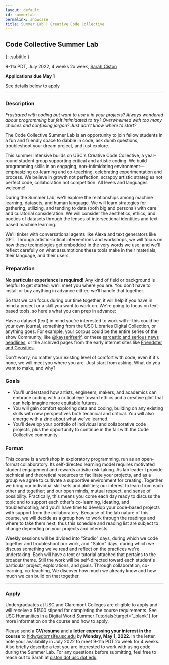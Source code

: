 ```yaml
---
layout: default
id: summerlab
permalink: showcase
title: Summer Lab | Creative Code Collective
---
```



## Code Collective Summer Lab
{: .subtitle }

<div id="resources">
</div>

<div class="article">

9-11a PDT, July 2022, 4 weeks 2x week, [Sarah Ciston](https://sarahciston.com)

**Applications due May 1**

See details below to apply

<hr>

### Description
      
*Frustrated with coding but want to use it in your projects? Always wondered about programming but felt intimidated to try? Overwhelmed with too many choices and confusing jargon? Just don't know where to start?*
    
The Code Collective Summer Lab is an opportunity to join fellow students in a fun and friendly space to dabble in code, ask dumb questions, troubleshoot your dream project, and just explore.
        
This summer intensive builds on USC's Creative Code Collective, a year-round student group supporting critical and artistic coding. We build programming skills in an engaging, non-intimidating environment—emphasizing co-learning and co-teaching, celebrating experimentation and process. We believe in growth not perfection, scrappy artistic strategies not perfect code, collaboration not competition. All levels and languages welcome!
        
During the Summer Lab, we'll explore the relationships among machine learning, datasets, and human language. We will learn strategies for gathering, utilizing, and tending to data (both big and personal) with care and curatorial consideration. We will consider the aesthetics, ethics, and poetics of datasets through the lenses of intersectional identities and text-based machine learning.

We'll tinker with conversational agents like Alexa and text generators like GPT. Through artistic-critical interventions and workshops, we will focus on how these technologies get embedded in the very words we use; and we'll reflect carefully on what assumptions these tools make in their materials, their language, and their users.

### Preparation

**No particular experience is required!** Any kind of field or background is helpful to get started; we'll meet you where you are. You don’t have to install or buy anything in advance either; we’ll handle that together. 

So that we can focus during our time together, it will help if you have in mind a project or a skill you want to work on. We're going to focus on text-based tools, so here's what you can prep in advance:

Have a dataset (text) in mind you’re interested to work with—this could be your own journal, something from the USC Libraries Digital Collection, or anything goes. For example, your corpus could be the entire series of the show Community, like [@kayserifserif](https://github.com/kayserifserif/community-references), or these [sarcastic and serious news headlines](https://huggingface.co/datasets/raquiba/Sarcasm_News_Headline), or the archived pages from the early internet sites like [Friendster and Geosities](https://archive.org/details/webarchivedatasets).

Don't worry, no matter your existing level of comfort with code, even if it's none, we will meet you where you are. Just start from asking, What do you want to make, and why? 

### Goals

* You'll understand  how artists, engineers, makers, and academics can embrace coding with a critical eye toward ethics and a creative glint that can help imagine more equitable futures.
* You will gain comfort exploring data and coding, building on any existing skills with new perspectives both technical and critical. You will also emerge with a zine about what we've learned. 
* You'll develop your portfolio of individual and collaborative code projects, plus the opportunity to continue in the fall with the Code Collective community. 

### Format

This course is a workshop in exploratory programming, run as an open-format collaboratory. Its self-directed learning model requires motivated student engagement and rewards artistic risk-taking. As lab leader I provide technical and theoretical resources to facilitate your projects, and as a group we agree to cultivate a supportive environment for creating. Together we bring our individual skill sets and abilities; our interest to learn from each other and together; and our open minds, mutual respect, and sense of possibility. Practically, this means you come each day ready to discuss the topic and to support each other's co-learning, ideating, and troubleshooting; and you'll have time to develop your code-based projects with support from the collaboratory. Because of the lab nature of this course, we will decide as a group how to work through the readings and where to take them next, thus this schedule and reading list are subject to change depending on your projects and interests. 

Weekly sessions will be divided into "Studio" days, during which we code together and troubleshoot our work, and "Salon" days, during which we discuss something we've read and reflect on the practices we're undertaking. Each will have a text or tutorial attached that pertains to the broader theme. Still the work will be self-directed toward each student's particular project, explorations, and goals. Through collaboration, co-learning, co-teaching, We discover how much we already know and how much we can build on that together.

<hr>

### Apply

Undergraduates at USC and Claremont Colleges are elligible to apply and will receive a $1500 stipend for completing the course requirements. See [USC Humanities in a Digital World Summer Tutorials](https://dornsife.usc.edu/digitalhumanities/summer-tutorials2021/){:target="_blank"} for more information on the course and how to apply. 

Please send a **CV/resume** and a **letter expressing your interest in the course** to [hidw@dornsife.usc.edu](mailto:hidw@dornsife.usc.edu) by **Monday, May 1, 2022**. In the letter, note your availability in July 2022 to meet 9-11a PDT 2x week for 4 weeks. Also briefly describe a text you are interested to work with using code during the Summer Lab. For any questions before submitting, feel free to reach out to Sarah at [ciston dot usc dot edu](mailto:ciston@usc.edu)

</div>

<script type="text/javascript" src="https://cdnjs.cloudflare.com/ajax/libs/PapaParse/5.1.0/papaparse.min.js"></script>
<script>
    let resourses = document.querySelector('.resources')

    // papa parse
    const public_spreadsheet_url = "https://docs.google.com/spreadsheets/d/e/2PACX-1vTaVhvuhl2fp41u1WTde4FAf5rxW-pZ9GMbREmSDf-wsM8uXdn5GrikJtweUDoqkFW_fHn3QXc1mxpD/pub?output=csv"
    console.log('<a href="' + public_spreadsheet_url + '">' + public_spreadsheet_url + '</a>');

    // initialise papa parse

    window.addEventListener('DOMContentLoaded', () => {
      Papa.parse(public_spreadsheet_url, {
        download: true,
        header: true,
        dynamicTyping: true,
        complete: loadData
      })
    });

    function loadData(r){
      let data = r.data
      for (let d in data){
        createResource(data[d])
      }
    }

    function createResource(r){
        let res = document.createElement("div")
        res.classList.add("res", "res--visible", "lab")

        let projectURL = document.createElement("a")
        projectURL.classList.add("ref-link")
        projectURL.href = r.projectURL
        res.appendChild(projectURL)


        if (r.codeURL) {
            codeURL = document.createElement("a")
            codeURL.href = r.codeURL
            res.appendChild(codeURL)
        }

        if (r.image){
            let imgList = r.image
            let imgID = imgList.substring(33,66)
            //imgList = imgList.split(",").sort()    
            console.log(imgList)
            console.log(imgID)     
            let thumb = document.createElement("img")
            thumb.src = "http://drive.google.com/uc?export=view&id=" + imgID
            thumb.classList.add("res-thumb")
            projectURL.appendChild(thumb)
        }
        
        let title = document.createElement("h3")
        title.classList.add("res-title")
        title.textContent = r.title
        projectURL.appendChild(title)

        if (r.description){
            let desc = document.createElement("blockquote")
            desc.classList.add("res-blurb")
            desc.textContent = r.description
            res.appendChild(desc)
        }

        if (r.process){
            let proc = document.createElement("blockquote")
            proc.classList.add("res-blurb")
            proc.textContent = r.process
            res.appendChild(proc)
        }

        let creator = document.createElement("p")
        creator.classList.add("res-creator")
        creator.textContent = r.name
        res.appendChild(creator)

        if (r.media){
            let media = document.createElement("p")
            media.classList.add("res-blurb")
            media.textContent = r.media
            res.appendChild(media)
        }

        if (r.major){
            let major = document.createElement("p")
            major.classList.add("res-blurb")
            major.textContent = r.major
            res.appendChild(major)
        }

        if (r.blurb){
            let blurb = document.createElement("p")
            blurb.classList.add("res-blurb")
            blurb.textContent = r.reflection
            //res.appendChild(blurb)
        }
        
        //separate tags and append
        let tagList = r.tags
        if (tagList != null){
            tagList = tagList.split(",").sort()         
            for (let t of tagList){
                console.log(t)
                let tag = document.createElement("button")
                tag.classList.add("tag")
                tag.setAttribute('value', t)
                tag.textContent = t
                res.appendChild(tag)
                }
            }

        resources.appendChild(res)

    }
</script>
